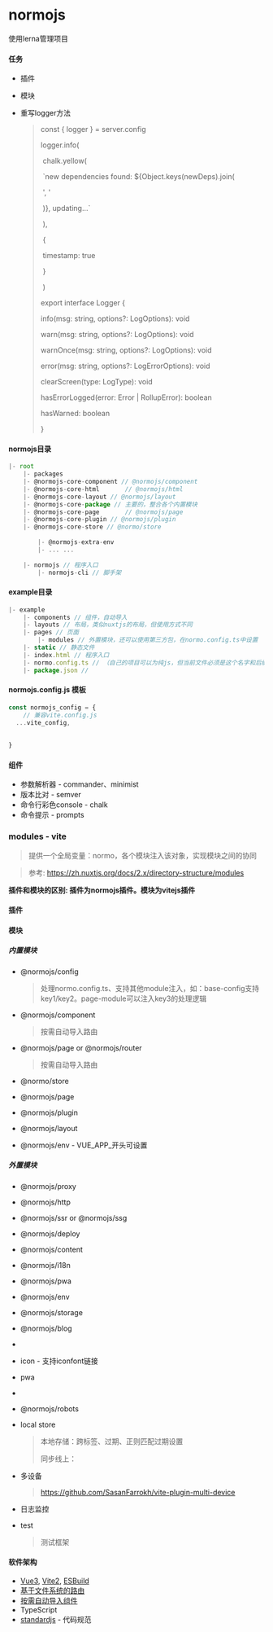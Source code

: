 # normojs

使用lerna管理项目



#### 任务

* 插件
* 模块

* 重写logger方法

  > const { logger } = server.config
  >
  > logger.info(
  >
  > ​      chalk.yellow(
  >
  > ​        `new dependencies found: ${Object.keys(newDeps).join(
  >
  > ​          ', '
  >
  > ​        )}, updating...`
  >
  > ​      ),
  >
  > ​      {
  >
  > ​        timestamp: true
  >
  > ​      }
  >
  > ​    )
  >
  > export interface Logger {
  >
  >   info(msg: string, options?: LogOptions): void
  >
  >   warn(msg: string, options?: LogOptions): void
  >
  >   warnOnce(msg: string, options?: LogOptions): void
  >
  >   error(msg: string, options?: LogErrorOptions): void
  >
  >   clearScreen(type: LogType): void
  >
  >   hasErrorLogged(error: Error | RollupError): boolean
  >
  >   hasWarned: boolean
  >
  > }

  



#### normojs目录

```js
|- root
	|- packages
    |- @normojs-core-component // @normojs/component
    |- @normojs-core-html		// @normojs/html
    |- @normojs-core-layout	// @normojs/layout
    |- @normojs-core-package // 主要的，整合各个内置模块
    |- @normojs-core-page		// @normojs/page
    |- @normojs-core-plugin // @normojs/plugin
    |- @normojs-core-store // @normo/store
		
		|- @normojs-extra-env
		|- ... ...
  	
  	|- normojs // 程序入口
		|- normojs-cli // 脚手架
```





#### example目录

```js
|- example
    |- components // 组件，自动导入
    |- layouts // 布局，类似nuxtjs的布局，但使用方式不同
    |- pages // 页面
		|- modules // 外置模块，还可以使用第三方包，在normo.config.ts中设置
    |- static // 静态文件
    |- index.html // 程序入口
    |- normo.config.ts // （自己的项目可以为纯js，但当前文件必须是这个名字和后缀，当前文件的转换由框架esbuild处理）同vite.config.js 可在package.json#script:normo修改
    |- package.json // 
```





#### normojs.config.js 模板

```js
const normojs_config = {
  	// 兼容vite.config.js
  ...vite_config,
  
  
}
```





#### 组件

* 参数解析器 - commander、minimist
* 版本比对 - semver
* 命令行彩色console -  chalk
* 命令提示  - prompts







### modules - vite

> 提供一个全局变量：normo，各个模块注入该对象，实现模块之间的协同

> 参考: https://zh.nuxtjs.org/docs/2.x/directory-structure/modules



**插件和模块的区别: 插件为normojs插件。模块为vitejs插件**



#### 插件





#### 模块

##### 内置模块

* @normojs/config

  > 处理normo.config.ts、支持其他module注入，如：base-config支持key1/key2。page-module可以注入key3的处理逻辑

* @normojs/component

  > 按需自动导入路由

* @normojs/page or @normojs/router

  > 按需自动导入路由

* @normo/store

* @normojs/page

* @normojs/plugin

* @normojs/layout

* @normojs/env - VUE_APP_开头可设置



##### 外置模块

* @normojs/proxy
* @normojs/http
* @normojs/ssr or @normojs/ssg
* @normojs/deploy
* @normojs/content
* @normojs/i18n
* @normojs/pwa
* @normojs/env
* @normojs/storage
* @normojs/blog
* 





* icon - 支持iconfont链接

* pwa

* 

* @normojs/robots

* local store

  > 本地存储：跨标签、过期、正则匹配过期设置
  >
  > 同步线上：

* 多设备

  > https://github.com/SasanFarrokh/vite-plugin-multi-device

* 日志监控

* test

  > 测试框架



#### 软件架构

*  [Vue3](https://github.com/vuejs/vue-next), [Vite2](https://github.com/vitejs/vite), [ESBuild](https://github.com/evanw/esbuild)
*  [基于文件系统的路由](https://github.com/hannoeru/vite-plugin-pages)
*  [按需自动导入组件](https://github.com/antfu/vite-plugin-components)
*  TypeScript
*  [standardjs](https://github.com/standard/standard) - 代码规范